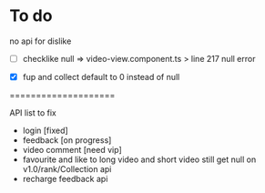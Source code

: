 # To do

no api for dislike 

- [ ] checklike null => video-view.component.ts > line 217 null error 

- [x] fup and collect default to 0 instead of null





====================


API list to fix

- login [fixed]
- feedback [on progress]
- video comment [need vip]
- favourite and like to long video and short video still get null on v1.0/rank/Collection api
- recharge feedback api
